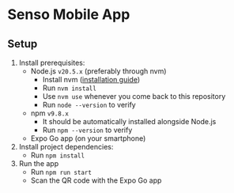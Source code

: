 # Senso Mobile App
## Setup
1. Install prerequisites:
    - Node.js `v20.5.x` (preferably through nvm)
        - Install nvm ([installation guide](https://github.com/nvm-sh/nvm#installing-and-updating))
        - Run `nvm install`
        - Use `nvm use` whenever you come back to this repository
        - Run `node --version` to verify
    - npm `v9.8.x`
        - It should be automatically installed alongside Node.js
        - Run `npm --version` to verify
    - Expo Go app (on your smartphone)
2. Install project dependencies:
    - Run `npm install`
3. Run the app
    - Run `npm run start`
    - Scan the QR code with the Expo Go app
